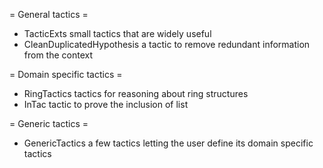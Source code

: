 = General tactics =

  * TacticExts small tactics that are widely useful
  * CleanDuplicatedHypothesis a tactic to remove redundant information from the context

= Domain specific tactics =

  * RingTactics tactics for reasoning about ring structures
  * InTac tactic to prove the inclusion of list

= Generic tactics =

  * GenericTactics a few tactics letting the user define its domain specific tactics
 
